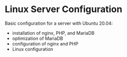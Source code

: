 # Linux Server Configuration

Basic configuration for a server with Ubuntu 20.04:
- installation of nginx, PHP, and MariaDB
- optimization of MariaDB
- configuration of nginx and PHP
- Linux configuration
